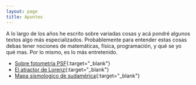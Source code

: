```yaml
---
layout: page
title: Apuntes
---
```


A lo largo de los años he escrito sobre variadas cosas y acá pondré algunos textos algo más especializados. Probablemente para entender estas cosas debas tener nociones de matemáticas, física, programación, y qué se yo qué mas. Por lo mismo, es lo más entretenido.

* [Sobre fotometría PSF](https://nicomedinap.github.io/2020/05/25/FotometriaPSF.html){:target="_blank"}
* [El atractor de Lorenz](https://nicomedinap.github.io/2018/11/09/Motivacion.html#El-atractor-de-Lorenz:){:target="_blank"}
* [Mapa sismologico de sudamérica](https://nicomedinap.github.io/2018/11/09/Motivacion.html#Un-mapa-sismológico-de-Sudamérica){:target="_blank"}


